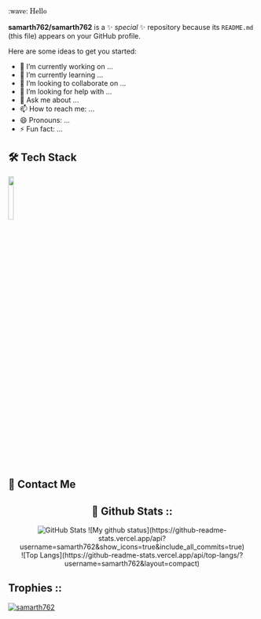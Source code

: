 <div style="font-family:New Century Schoolbook, TeX Gyre Schola, serif;">:wave: Hello</div>


**samarth762/samarth762** is a ✨ _special_ ✨ repository because its `README.md` (this file) appears on your GitHub profile.

Here are some ideas to get you started:

- 🔭 I’m currently working on ...
- 🌱 I’m currently learning ...
- 👯 I’m looking to collaborate on ...
- 🤔 I’m looking for help with ...
- 💬 Ask me about ...
- 📫 How to reach me: ...
- 😄 Pronouns: ...
- ⚡ Fun fact: ...
<h2> 🛠 Tech Stack </h2>
<p>
    <code><img width="15%" src="https://www.vectorlogo.zone/logos/javascript/javascript-ar21.svg"></code>
</p>
<h2> 💬 Contact Me </h2>

<div align="center">
<h2>🚦 Github Stats :: </h2>
    
<!-- <img src="https://activity-graph.herokuapp.com/graph?username=samarth762&custom_title=Samarth%20Trips's%20Contribution%20Graph&theme=gruvbox&bg_color=white&hide_border=true&line=d1a01f&point=c58545" /> -->

<img src="https://github-readme-streak-stats.herokuapp.com/?user=samarth762" alt="GitHub Stats" /> 
![My github status](https://github-readme-stats.vercel.app/api?username=samarth762&show_icons=true&include_all_commits=true)
<br>
![Top Langs](https://github-readme-stats.vercel.app/api/top-langs/?username=samarth762&layout=compact)
</div>

<h2> Trophies ::</h2>
<p align="left"> <a href="https://github.com/samarth762/github-profile-trophy"><img src="https://github-profile-trophy.vercel.app/?username=samarth762" alt="samarth762" /></a> </p>
